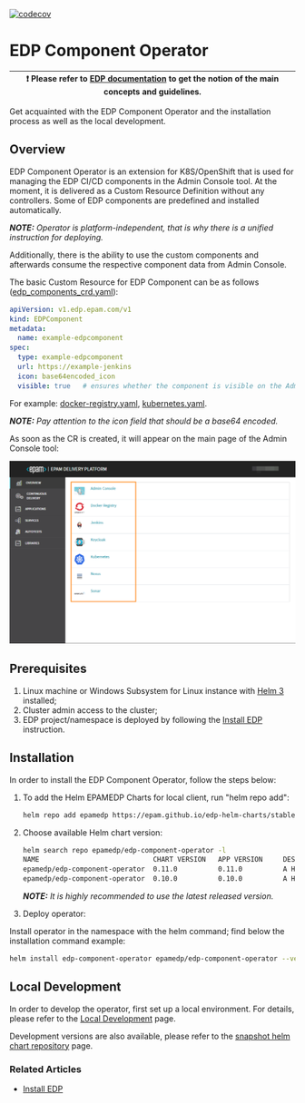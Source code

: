 [![codecov](https://codecov.io/gh/epam/edp-component-operator/branch/master/graph/badge.svg?token=88JVA1GA73)](https://codecov.io/gh/epam/edp-component-operator)

# EDP Component Operator

| :heavy_exclamation_mark: Please refer to [EDP documentation](https://epam.github.io/edp-install/) to get the notion of the main concepts and guidelines. |
| --- |

Get acquainted with the EDP Component Operator and the installation process as well as the local development.

## Overview

EDP Component Operator is an extension for K8S/OpenShift that is used for managing the EDP CI/CD components in the Admin Console tool. At the moment, it is delivered as a Custom Resource Definition without any controllers. Some of EDP components are predefined and installed automatically.

_**NOTE:** Operator is platform-independent, that is why there is a unified instruction for deploying._

Additionally, there is the ability to use the custom components and afterwards consume the respective component data from Admin Console.

The basic Custom Resource for EDP Component can be as follows ([edp_components_crd.yaml](deploy-templates/crds/v1.edp.epam.com_edpcomponents.yaml)):

```yaml
apiVersion: v1.edp.epam.com/v1
kind: EDPComponent
metadata:
  name: example-edpcomponent
spec:
  type: example-edpcomponent
  url: https://example-jenkins
  icon: base64encoded_icon
  visible: true   # ensures whether the component is visible on the Admin Console Overview page or not

```

For example: [docker-registry.yaml](documentation/docker-registry.yaml), [kubernetes.yaml](documentation/kubernetes.yaml).

_**NOTE:** Pay attention to the icon field that should be a base64 encoded._

As soon as the CR is created, it will appear on the main page of the Admin Console tool:

![admin-console](readme-resource/admin_console_main.png "admin-console")

## Prerequisites

1. Linux machine or Windows Subsystem for Linux instance with [Helm 3](https://helm.sh/docs/intro/install/) installed;
2. Cluster admin access to the cluster;
3. EDP project/namespace is deployed by following the [Install EDP](https://epam.github.io/edp-install/operator-guide/install-edp/) instruction.

## Installation
In order to install the EDP Component Operator, follow the steps below:

1. To add the Helm EPAMEDP Charts for local client, run "helm repo add":
     ```bash
     helm repo add epamedp https://epam.github.io/edp-helm-charts/stable
     ```
2. Choose available Helm chart version:
     ```bash
     helm search repo epamedp/edp-component-operator -l
     NAME                            CHART VERSION   APP VERSION     DESCRIPTION
     epamedp/edp-component-operator  0.11.0          0.11.0          A Helm chart for EDP Component Operator
     epamedp/edp-component-operator  0.10.0          0.10.0          A Helm chart for EDP Component Operator
     ```

    _**NOTE:** It is highly recommended to use the latest released version._

3. Deploy operator:

Install operator in the <edp-project> namespace with the helm command; find below the installation command example:
```bash
helm install edp-component-operator epamedp/edp-component-operator --version <chart_version>
```

## Local Development

In order to develop the operator, first set up a local environment. For details, please refer to the [Local Development](https://epam.github.io/edp-install/developer-guide/local-development/) page.

Development versions are also available, please refer to the [snapshot helm chart repository](https://epam.github.io/edp-helm-charts/snapshot/) page.

### Related Articles

* [Install EDP](https://epam.github.io/edp-install/operator-guide/install-edp/)
